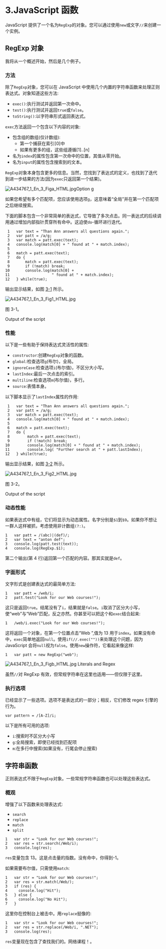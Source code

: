 # 3.JavaScript 函数

JavaScript 提供了一个名为`RegExp`的对象。您可以通过使用`new`或文字`//`来创建一个实例。

## RegExp 对象

我将从一个概述开始，然后是几个例子。

### 方法

除了`RegExp`对象，您可以在 JavaScript 中使用几个内置的字符串函数来处理正则表达式。对象知道这些方法:

*   `exec()`:执行测试并返回第一次命中。
*   `test()`:执行测试并返回`true`或`false`。
*   `toString()`:以字符串形式返回表达式。

`exec`方法返回一个包含以下内容的对象:

*   包含组的数组(仅计数组):
    *   第一个捕获在索引[0]中
    *   如果有更多的组，这些组遵循[1]..[n]
*   名为`index`的属性包含第一次命中的位置，其值从零开始。
*   名为`input`的属性包含搜索到的文本。

`RegExp`对象本身包含更多的信息。当然，您找到了表达式的定义，也找到了迭代到进一步结果的方法(因为`exec`只返回第一个结果)。

![A434767_1_En_3_Figa_HTML.jpg](A434767_1_En_3_Figa_HTML.jpg)Option g

如果您希望有多个匹配项，您应该使用选项`g`，这意味着“全局”并在第一个匹配项之后继续搜索。

下面的脚本包含一个非常简单的表达式，它导致了多次点击。同一表达式的后续调用通过增加内部指针贯穿所有命中。这迫使`do`-循环进行迭代。

```
 1   var text = "Than Ann answers all questions again.";
 2   var patt = /a/g;
 3   var match = patt.exec(text);
 4   console.log(match[0] + " found at " + match.index);
 5   
 6   match = patt.exec(text);
 7   do {
 8       match = patt.exec(text);
 9       if (!match) break;
10       console.log(match[0] +
11                   " found at " + match.index);
12   } while(true);

```

输出显示结果，如图 [3-1](#Fig1) 所示。

![A434767_1_En_3_Fig1_HTML.jpg](A434767_1_En_3_Fig1_HTML.jpg)

图 3-1。

Output of the script

### 性能

以下是一些有助于保持表达式灵活性的属性:

*   `constructor`:创建`RegExp`对象的函数。
*   `global`:检查选项`g`(布尔)，全局。
*   `ignoreCase`:检查选项`i`(布尔值)，不区分大小写。
*   `lastIndex`:最后一次点击的索引。
*   `multiline`:检查选项`m`(布尔值)，多行。
*   `source`:表情本身。

以下脚本显示了`lastIndex`属性的作用:

```
 1   var text = "Than Ann answers all questions again.";
 2   var patt = /a/g;
 3   var match = patt.exec(text);
 4   console.log(match[0] + " found at " + match.index);
 5
 6   match = patt.exec(text);
 7   do {
 8        match = patt.exec(text);
 9        if (!match) break;
10        console.log(match[0] + " found at " + match.index);
11        console.log( "Further search at " + patt.lastIndex);
12   } while(true);

```

输出显示结果，如图 [3-2](#Fig2) 所示。

![A434767_1_En_3_Fig2_HTML.jpg](A434767_1_En_3_Fig2_HTML.jpg)

图 3-2。

Output of the script

### 动态性能

如果表达式中有组，它们将显示为动态属性。名字分别是`$1`到`$9`。如果你不想让一群人这样被抓，考虑使用非计数组`(?:)`。

```
1   var patt = /(abc)|(def)/;
2   var text = "anton def";
3   console.log(patt.test(text));
4   console.log(RegExp.$1);

```

第二个输出(第 4 行)返回第一个匹配的内容。那其实就是`def`。

### 字面形式

文字形式是创建表达式的最简单方法:

```
1   var patt = /web/i;
2   patt.test("Look for our Web courses!");

```

这只是返回`true`。结尾没有了`i`，结果就是`false`。`i`取消了区分大小写，使“web”与“Web”匹配，反之亦然。你甚至可以把这个和`exec`结合起来:

```
1   /web/i.exec("Look for our Web courses!");

```

这将返回一个对象，在第一个位置点击“Web ”,值为 13 用于`index`。如果没有命中，`exec`简单地返回`null`。使用`if(//.exec(""))`来处理这个问题，因为 JavaScript 会将`null`视为`false`。使用`new`操作符，它看起来像这样:

```
1   var patt = new RegExp("web");

```

![A434767_1_En_3_Figb_HTML.jpg](A434767_1_En_3_Figb_HTML.jpg) Literals and Regex

虽然`//`对 RegExp 有效，但常规字符串在这里也适用——但仅限于这里。

### 执行选项

已经显示了一些选项。选项不是表达式的一部分；相反，它们修改 regex 引擎的行为。

```
var pattern = /[A-Z]/i;

```

以下是所有可用的选项:

*   `i`:搜索时不区分大小写
*   `g`:全局搜索，即使已经找到匹配项
*   `m`:在多行中搜索(如果没有，行尾会停止搜索)

## 字符串函数

正则表达式不限于`RegExp`对象。一些常规字符串函数也可以处理这些表达式。

### 概观

增强了以下函数来处理表达式:

*   `search`
*   `replace`
*   `match`
*   `split`

```
1   var str = "Look for our Web courses!";
2   var res = str.search(/Web/i);
3   console.log(res);

```

`res`变量包含 13。这是点击量的指数。没有命中，你得到-1。

如果需要布尔值，只需使用`match`:

```
1   var str = "Look for our Web courses!";
2   var res = str.match(/Web/);
3   if (res) {
4     console.log("Hit");
5   } else {
6     console.log("No Hit");
7   }

```

这里你在控制台上被击中。用`replace`挺像的:

```
1   var str = "Look for our Web courses!";
2   var res = str.replace(/Web/i, ".NET");
3   console.log(res);

```

`res`变量现在包含了查找我们的。网络课程！。